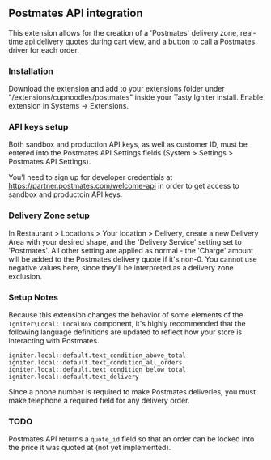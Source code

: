## Postmates API integration 

This extension allows for the creation of a 'Postmates' delivery zone, real-time api delivery quotes during cart view, and a button to call a Postmates driver for each order. 

### Installation

Download the extension and add to your extensions folder under "/extensions/cupnoodles/postmates" inside your Tasty Igniter install.
Enable extension in Systems -> Extensions.


### API keys setup

Both sandbox and production API keys, as well as customer ID, must be entered into the Postmates API Settings fields (System > Settings > Postmates API Settings).

You'l need to sign up for developer credentials at https://partner.postmates.com/welcome-api in order to get access to sandbox and productoin API keys. 

### Delivery Zone setup

In Restaurant > Locations > Your location > Delivery, create a new Delivery Area with your desired shape, and the 'Delivery Service' setting set to 'Postmates'. All other setting are applied as normal - the 'Charge' amount will be added to the Postmates delivery quote if it's non-0. You cannot use negative values here, since they'll be interpreted as a delivery zone exclusion.

### Setup Notes

Because this extension changes the behavior of some elements of the `Igniter\Local::LocalBox` component, it's highly recommended that the following language definitions are updated to reflect how your store is interacting with Postmates.

```
igniter.local::default.text_condition_above_total
igniter.local::default.text_condition_all_orders
igniter.local::default.text_condition_below_total
igniter.local::default.text_delivery
```

Since a phone number is required to make Postmates deliveries, you must make telephone a required field for any delivery order. 


### TODO

Postmates API returns a `quote_id` field so that an order can be locked into the price it was quoted at (not yet implemented). 
